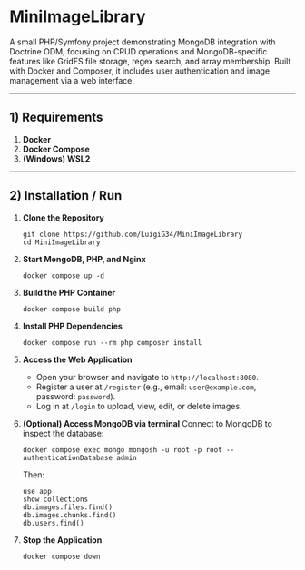 # MiniImageLibrary

A small PHP/Symfony project demonstrating MongoDB integration with Doctrine ODM, focusing on CRUD operations and MongoDB-specific features like GridFS file storage, regex search, and array membership. Built with Docker and Composer, it includes user authentication and image management via a web interface.

---

## 1) Requirements

1. **Docker**
2. **Docker Compose**
3. **(Windows) WSL2**

---

## 2) Installation / Run

1. **Clone the Repository**
   ```
   git clone https://github.com/LuigiG34/MiniImageLibrary
   cd MiniImageLibrary
   ```

2. **Start MongoDB, PHP, and Nginx**
   ```
   docker compose up -d
   ```

3. **Build the PHP Container**
   ```
   docker compose build php
   ```

4. **Install PHP Dependencies**
   ```
   docker compose run --rm php composer install
   ```

5. **Access the Web Application**
   - Open your browser and navigate to `http://localhost:8080`.
   - Register a user at `/register` (e.g., email: `user@example.com`, password: `password`).
   - Log in at `/login` to upload, view, edit, or delete images.

6. **(Optional) Access MongoDB via terminal**
   Connect to MongoDB to inspect the database:
   ```
   docker compose exec mongo mongosh -u root -p root --authenticationDatabase admin
   ```
   Then:
   ```
   use app
   show collections
   db.images.files.find()
   db.images.chunks.find()
   db.users.find()
   ```

7. **Stop the Application**
   ```
   docker compose down
   ```
